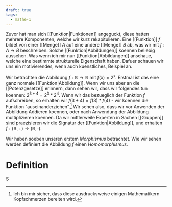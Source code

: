 ```yaml
---
draft: true
tags:
  - mathe-1
---
```

Zuvor hat man sich [[Funktion|Funktionen]] angeguckt, diese hatten mehrere Komponenten, welche wir kurz rekapitulieren. Eine [[Funktion]] $f$ bildet von einer [[Menge]] $A$ auf eine andere [[Menge]] $B$ ab, was wir mit $f : A \to B$ beschreiben. Solche [[Funktion|Abbildungen]] koennen beliebig aussehen. Was wenn ich mir nun [[Funktion|Abbildungen]] anschaue, welche eine bestimmte strukturelle Eigenschaft haben. Dafuer schauen wir uns ein motivierendes, wenn auch kuenstliches, Beispiel an.

Wir betrachten die Abbildung $f : \mathbb{R} \to \mathbb{R}$ mit $f(x) = 2^x$. Erstmal ist das eine ganz normale [[Funktion|Abbildung]]. Wenn wir uns aber an die [[Potenzgesetze]] erinnern, dann sehen wir, dass wir folgendes tun koennen: $2^{3 + 4} = 2^{3} * 2^{4}$. Wenn wir das bezueglich der Funktion $f$ aufschreiben, so erhalten wir $f(3 + 4) = f(3) * f(4)$ - wir koennen die Funktion "auseinanderziehen".[^1] 
Wir sehen also, dass wir vor Anwenden der Abbildung Addieren koennen, oder nach Anwendung der Abbildung multiplizieren koennen. Da wir mittlerweile Experten in Sachen [[Gruppen]] sind praezisieren wir die Signatur der [[Funktion|Abbildung]], und erhalten $f: (\mathbb{R}, +) \to (\mathbb{R}, \cdot)$. 

Wir haben soeben unseren erstem *Morphismus* betrachtet. Wie wir sehen werden definiert die Abbildung $f$ einen *Homomorphismus*. 

# Definition

S

 [^1]:  Ich bin mir sicher, dass diese ausdrucksweise einigen Mathematikern Kopfschmerzen bereiten wird.